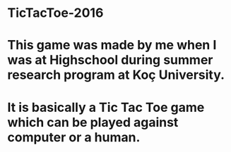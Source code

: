 # TicTacToe-2016
#
# This game was made by me when I was at Highschool during summer research program at Koç University.
# It is basically a Tic Tac Toe game which can be played against computer or a human.
